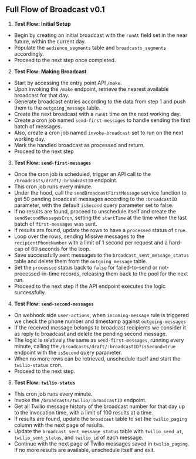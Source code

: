 ## Full Flow of Broadcast v0.1

1. **Test Flow: Initial Setup**

- Begin by creating an initial broadcast with the `runAt` field set in the near
  future, within the current day.
- Populate the `audience_segments` table and `broadcasts_segments` accordingly.
- Proceed to the next step once completed.

2. **Test Flow: Making Broadcast**

- Start by accessing the entry point API `/make`.
- Upon invoking the `/make` endpoint, retrieve the nearest available broadcast
  for that day.
- Generate broadcast entries according to the data from step 1 and push them to
  the `outgoing_message` table.
- Create the next broadcast with a `runAt` time on the next working day.
- Create a cron job named `send-first-messages` to handle sending the first
  batch of messages.
- Also, create a cron job named `invoke-broadcast` set to run on the next
  working day.
- Mark the handled broadcast as processed and return.
- Proceed to the next step

3. **Test Flow: `send-first-messages`**

- Once the cron job is scheduled, trigger an API call to the
  `/broadcasts/draft/:broadcastID` endpoint.
- This cron job runs every minute.
- Under the hood, call the `sendBroadcastFirstMessage` service function to get 50
  pending broadcast messages according to the `:broadcastID` parameter, with the
  default `isSecond` query parameter set to false.
- If no results are found, proceed to unschedule itself and create the
  `sendSecondMessagesCron`, setting the `startTime` at the time when the last
  batch of `first-messages` was sent.
- If results are found, update the rows to have a `processed` status of `true`.
- Loop over the rows, sending Missive messages to the `recipientPhoneNumber`
  with a limit of 1 second per request and a hard-cap of 60 seconds for the
  loop.
- Save successfully sent messages to the `broadcast_sent_message_status` table
  and delete them from the `outgoing_message` table.
- Set the `processed` status back to `false` for failed-to-send or
  not-processed-in-time records, releasing them back to the pool for the next
  run.
- Proceed to the next step if the API endpoint executes the logic successfully.

4. **Test Flow: `send-second-messages`**

- On webhook side `user-actions`, when `incoming-message` rule is triggered we check the phone number and timestamp against `outgoing-messages`
- If the received message belongs to broadcast recipients we consider it as reply to broadcast and delete the pending second message.
- The logic is relatively the same as `send-first-messages`, running every
  minute, calling the `/broadcasts/draft/:broadcastID?isSecond=true` endpoint
  with the `isSecond` query parameter.
- When no more rows can be retrieved, unschedule itself and start the `twilio-status` cron.
- Proceed to the next step.

5. **Test Flow: `twilio-status`**

- This cron job runs every minute.
- Invoke the `/broadcasts/twilio/:broadcastID` endpoint.
- Get all Twilio message history of the broadcast number for that day up to the
  invocation time, with a limit of 100 results at a time.
- If results are found, update the `broadcast` table to set the `twilio_paging`
  column with the next page of results.
- Update the `broadcast_sent_message_status` table with `twilio_send_at`,
  `twilio_sent_status`, and `twilio_id` of each message.
- Continue with the next page of Twilio messages saved in `twilio_paging`. If no
  more results are available, unschedule itself and exit.
